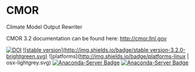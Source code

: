 # CMOR
Climate Model Output Rewriter

CMOR 3.2 documentation can be found here: http://cmor.llnl.gov

[![DOI](https://zenodo.org/badge/22688/PCMDI/cmor.svg)](https://zenodo.org/badge/latestdoi/22688/PCMDI/cmor)
[![stable version](http://img.shields.io/badge/stable version-3.2.0-brightgreen.svg)](https://github.com/PCMDI/cmor/releases/tag/3.2.0)
![platforms](http://img.shields.io/badge/platforms-linux | osx-lightgrey.svg)
[![Anaconda-Server Badge](https://anaconda.org/pcmdi/cmor/badges/installer/conda.svg)](https://conda.anaconda.org/pcmdi)
[![Anaconda-Server Badge](https://anaconda.org/pcmdi/cmor/badges/downloads.svg)](https://anaconda.org/pcmdi)
